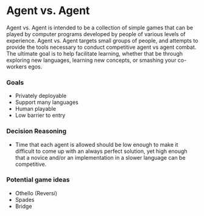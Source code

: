 # Agent vs. Agent

Agent vs. Agent is intended to be a collection of simple games that can be played by computer programs developed by people of various levels of experience. Agent vs. Agent targets small groups of people, and attempts to provide the tools necessary to conduct competitive agent vs agent combat. The ultimate goal is to help facilitate learning, whether that be through exploring new languages, learning new concepts, or smashing your co-workers egos.


### Goals

* Privately deployable
* Support many languages
* Human playable
* Low barrier to entry

### Decision Reasoning

* Time that each agent is allowed should be low enough to make it difficult to come up with an always perfect solution, yet high enough that a novice and/or an implementation in a slower language can be competitive.

### Potential game ideas

* Othello (Reversi)
* Spades
* Bridge
